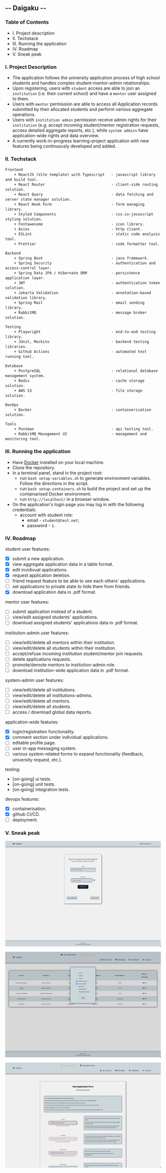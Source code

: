 ## -- Daigaku --

### Table of Contents

- I. Project description
- II. Techstack
- III. Running the application
- IV. Roadmap
- V. Sneak peak

### I. Project Description

- The application follows the university application process of high school students and handles complex student-mentor-admin relationships.
- Upon registering, users with `student` access are able to join an `institution` (i.e. their current school) and have a `mentor` user assigned to them.
- Users with `mentor` permission are able to access all Application records submitted by their allocated students and perform various aggregate operations.
- Users with `institution admin` permission receive admin rights for their `institution` (e.g. accept incoming student/mentor registration requests, access detailed aggregate reports, etc.), while `system admins` have application-wide rights and data overview.
- A currently work-in-progress learning-project application with new features being continuously developed and added.

### II. Techstack

```
Frontend
    + ReactJS (Vite template) with Typescript   - javascript library and build tool.
    + React Router                              - client-side routing solution.
    + React Query                               - data fetching and server state manager solution.
    + React Hook Form                           - form managing library.
    + Styled Components                         - css-in-javascript styling solution.
    + Fontawesome                               - icon library.
    + Axios                                     - http client.
    + ESLint                                    - static code analysis tool.
    + Prettier                                  - code formatter tool.
```

```
Backend
    + Spring Boot                               - java framework.
    + Spring Security                           - authentication and access-control layer.
    + Spring Data JPA / Hibernate ORM           - persistence application layer.
    + JWT                                       - authentication token solution.
    + Jakarta Validation                        - annotation-based validation library.
    + Spring Mail                               - email sending library.
    + RabbitMQ                                  - message broker solution.
```

```
Testing
    + Playwright                                - end-to-end testing library.
    + JUnit, Mockito                            - backend testing libraries.
    + Github Actions                            - automated test running tool.
```

```
Database
    + PostgreSQL                                - relational database management system.
    + Redis                                     - cache storage solution.
    + AWS S3                                    - file storage solution.
```

```
DevOps
    + Docker                                    - containerisation solution.
```

```
Tools
    + Postman                                   - api testing tool.
    + RabbitMQ Management UI                    - management and monitoring tool.
```

### III. Running the application

- Have [Docker](https://docs.docker.com/get-docker/) installed on your local machine.
- Clone the repository.
- In a terminal panel, stand in the project root:
  - run `bash setup-variables.sh` to generate environment variables. Follow the directions in the script.
  - run `bash setup-containers.sh` to build the project and set up the containarised Docker environment.
  - run `http://localhost/` in a browser window.
- On the application's login page you may log in with the following credentials:
  - account with student role:
    - email - `student@test.net`;
    - password - `1`.

### IV. Roadmap

student user features:

- [x] submit a new application.
- [x] view aggregate application data in a table format.
- [x] edit invidivual applications.
- [x] request application deletion.
- [ ] friend request feature to be able to see each others' applications.
- [ ] set applications to private state to hide them from friends.
- [x] download application data in .pdf format.

mentor user features:

- [ ] submit application instead of a student.
- [ ] view/edit assigned students' applications.
- [ ] download assigned students' applications data in .pdf format.

institution-admin user features:

- [ ] view/edit/delete all mentors within their institution.
- [ ] view/edit/delete all students within their institution.
- [ ] accept/refuse incoming institution student/mentor join requests.
- [ ] delete applications requests.
- [ ] promote/demote mentors to institution-admin role.
- [ ] download institution-wide application data in .pdf format.

system-admin user features:

- [ ] view/edit/delete all institutions.
- [ ] view/edit/delete all institutions-admins.
- [ ] view/edit/delete all mentors.
- [ ] view/edit/delete all students.
- [ ] access / download global data reports.

application-wide features:

- [x] login/registration functionality.
- [x] comment section under individual applications.
- [ ] editable profile page.
- [ ] user in-app messaging system.
- [ ] various system-related forms to expand functionality (feedback, university request, etc.).

testing:

- [on-going] ui tests.
- [on-going] unit tests.
- [on-going] integration tests.

devops features:

- [x] containerisation.
- [x] github CI/CD.
- [ ] deployment.

### V. Sneak peak

![login_page](./repo-assets/login_page.png)

![applications_table](./repo-assets/applications_table.png)

![application_form](./repo-assets/application_form.png)
